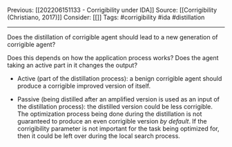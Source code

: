 Previous: [[202206151133 - Corrigibility under IDA]]
Source: [[Corrigibility (Christiano, 2017)]]
Consider: [[]]
Tags: #corrigibility #ida #distillation
______________

Does the distillation of corrigible agent should lead to a new generation of corrigible agent?

Does this depends on how the application process works? Does the agent taking an active part in it changes the output? 

- Active (part of the distillation process): a benign corrigible agent should produce a corrigible improved version of itself. 

- Passive (being distilled after an amplified version is used as an input of the distillation process):  the distilled version could be less corrigible. The optimization process being done during the distillation is not guaranteed to produce an even corrigible version *by default*.
If the corrigibility parameter is not important for the task being optimized for, then it could be left over during the local search process.  